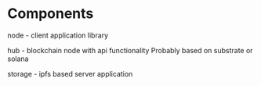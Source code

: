 # Components

node - client application library

hub - blockchain node with api functionality
   Probably based on substrate or solana

storage - ipfs based server application

